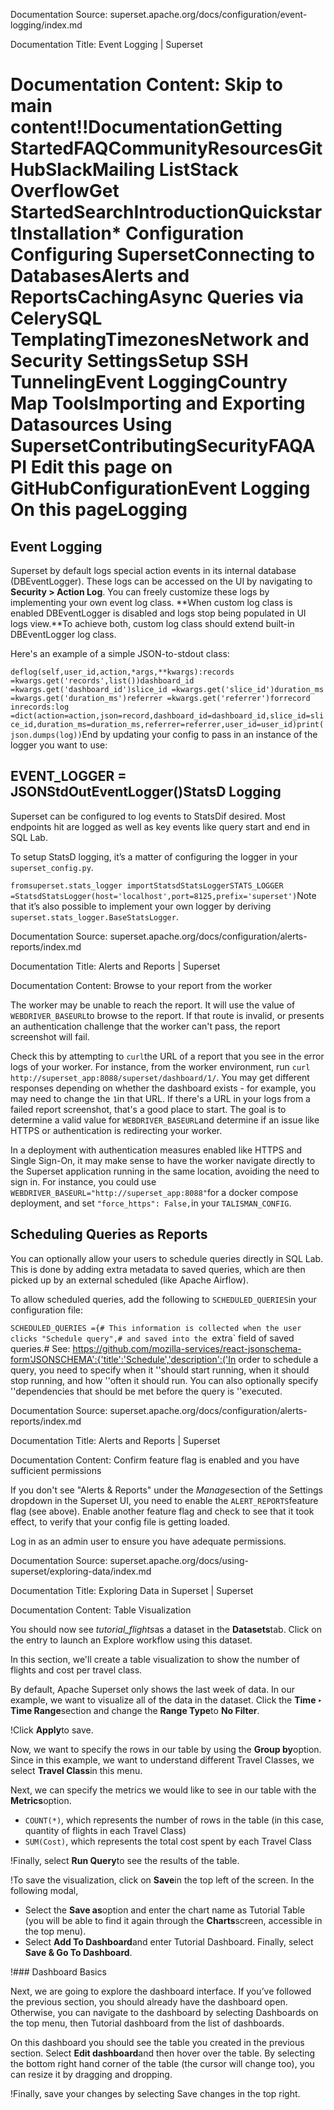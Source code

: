 Documentation Source:
superset.apache.org/docs/configuration/event-logging/index.md

Documentation Title:
Event Logging | Superset

Documentation Content:
Skip to main content!!DocumentationGetting StartedFAQCommunityResourcesGitHubSlackMailing ListStack OverflowGet StartedSearchIntroductionQuickstartInstallation* Configuration
	Configuring SupersetConnecting to DatabasesAlerts and ReportsCachingAsync Queries via CelerySQL TemplatingTimezonesNetwork and Security SettingsSetup SSH TunnelingEvent LoggingCountry Map ToolsImporting and Exporting Datasources
Using SupersetContributingSecurityFAQAPI
Edit this page on GitHubConfigurationEvent Logging
On this pageLogging
=======

Event Logging​
--------------

Superset by default logs special action events in its internal database (DBEventLogger). These logs can be accessed
on the UI by navigating to **Security > Action Log**. You can freely customize these logs by
implementing your own event log class.
**When custom log class is enabled DBEventLogger is disabled and logs
stop being populated in UI logs view.**To achieve both, custom log class should extend built-in DBEventLogger log class.

Here's an example of a simple JSON-to-stdout class:

`deflog(self,user_id,action,*args,**kwargs):records =kwargs.get('records',list())dashboard_id =kwargs.get('dashboard_id')slice_id =kwargs.get('slice_id')duration_ms =kwargs.get('duration_ms')referrer =kwargs.get('referrer')forrecord inrecords:log =dict(action=action,json=record,dashboard_id=dashboard_id,slice_id=slice_id,duration_ms=duration_ms,referrer=referrer,user_id=user_id)print(json.dumps(log))`End by updating your config to pass in an instance of the logger you want to use:

EVENT\_LOGGER = JSONStdOutEventLogger()StatsD Logging​
---------------

Superset can be configured to log events to StatsDif desired. Most endpoints hit are logged as
well as key events like query start and end in SQL Lab.

To setup StatsD logging, it’s a matter of configuring the logger in your `superset_config.py`.

`fromsuperset.stats_logger importStatsdStatsLoggerSTATS_LOGGER =StatsdStatsLogger(host='localhost',port=8125,prefix='superset')`Note that it’s also possible to implement your own logger by deriving
`superset.stats_logger.BaseStatsLogger`.



Documentation Source:
superset.apache.org/docs/configuration/alerts-reports/index.md

Documentation Title:
Alerts and Reports | Superset

Documentation Content:
Browse to your report from the worker​

The worker may be unable to reach the report. It will use the value of `WEBDRIVER_BASEURL`to browse to the report. If that route is invalid, or presents an authentication challenge that the worker can't pass, the report screenshot will fail.

Check this by attempting to `curl`the URL of a report that you see in the error logs of your worker. For instance, from the worker environment, run `curl http://superset_app:8088/superset/dashboard/1/`. You may get different responses depending on whether the dashboard exists - for example, you may need to change the `1`in that URL. If there's a URL in your logs from a failed report screenshot, that's a good place to start. The goal is to determine a valid value for `WEBDRIVER_BASEURL`and determine if an issue like HTTPS or authentication is redirecting your worker.

In a deployment with authentication measures enabled like HTTPS and Single Sign-On, it may make sense to have the worker navigate directly to the Superset application running in the same location, avoiding the need to sign in. For instance, you could use `WEBDRIVER_BASEURL="http://superset_app:8088"`for a docker compose deployment, and set `"force_https": False,`in your `TALISMAN_CONFIG`.

Scheduling Queries as Reports​
------------------------------

You can optionally allow your users to schedule queries directly in SQL Lab. This is done by adding
extra metadata to saved queries, which are then picked up by an external scheduled (like
Apache Airflow).

To allow scheduled queries, add the following to `SCHEDULED_QUERIES`in your configuration file:

`SCHEDULED_QUERIES ={# This information is collected when the user clicks "Schedule query",# and saved into the `extra` field of saved queries.# See: https://github.com/mozilla-services/react-jsonschema-form'JSONSCHEMA':{'title':'Schedule','description':('In order to schedule a query, you need to specify when it ''should start running, when it should stop running, and how ''often it should run. You can also optionally specify ''dependencies that should be met before the query is ''executed.



Documentation Source:
superset.apache.org/docs/configuration/alerts-reports/index.md

Documentation Title:
Alerts and Reports | Superset

Documentation Content:
Confirm feature flag is enabled and you have sufficient permissions​

If you don't see "Alerts & Reports" under the *Manage*section of the Settings dropdown in the Superset UI, you need to enable the `ALERT_REPORTS`feature flag (see above). Enable another feature flag and check to see that it took effect, to verify that your config file is getting loaded.

Log in as an admin user to ensure you have adequate permissions.



Documentation Source:
superset.apache.org/docs/using-superset/exploring-data/index.md

Documentation Title:
Exploring Data in Superset | Superset

Documentation Content:
Table Visualization​

You should now see *tutorial\_flights*as a dataset in the **Datasets**tab. Click on the entry to
launch an Explore workflow using this dataset.

In this section, we'll create a table visualization
to show the number of flights and cost per travel class.

By default, Apache Superset only shows the last week of data. In our example, we want to visualize all
of the data in the dataset. Click the **Time ‣ Time Range**section and change
the **Range Type**to **No Filter**.

!Click **Apply**to save.

Now, we want to specify the rows in our table by using the **Group by**option. Since in this
example, we want to understand different Travel Classes, we select **Travel Class**in this menu.

Next, we can specify the metrics we would like to see in our table with the **Metrics**option.

* `COUNT(*)`, which represents the number of rows in the table
(in this case, quantity of flights in each Travel Class)
* `SUM(Cost)`, which represents the total cost spent by each Travel Class

!Finally, select **Run Query**to see the results of the table.

!To save the visualization, click on **Save**in the top left of the screen. In the following modal,

* Select the **Save as**option and enter the chart name as Tutorial Table (you will be able to find it again through the
**Charts**screen, accessible in the top menu).
* Select **Add To Dashboard**and enter
Tutorial Dashboard. Finally, select **Save & Go To Dashboard**.

!### Dashboard Basics​

Next, we are going to explore the dashboard interface. If you’ve followed the previous section, you
should already have the dashboard open. Otherwise, you can navigate to the dashboard by selecting
Dashboards on the top menu, then Tutorial dashboard from the list of dashboards.

On this dashboard you should see the table you created in the previous section. Select **Edit
dashboard**and then hover over the table. By selecting the bottom right hand corner of the table
(the cursor will change too), you can resize it by dragging and dropping.

!Finally, save your changes by selecting Save changes in the top right.



